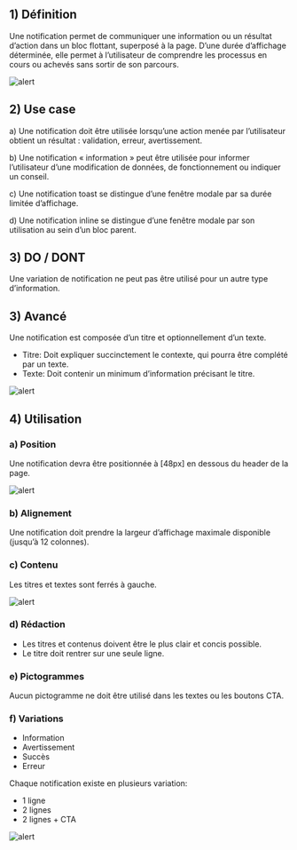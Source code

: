 ## 1) Définition

Une notification permet de communiquer une information ou un résultat d’action dans un bloc flottant, superposé à la page. D’une durée d’affichage déterminée, elle permet à l’utilisateur de comprendre les processus en cours ou achevés sans sortir de son parcours.

<p><img src="../../assets/images/alert/alert-01.jpg" alt="alert" class="tk-markdown__img-fullscreen" /></p>

## 2) Use case

a) Une notification doit être utilisée lorsqu’une action menée par l’utilisateur obtient un résultat : validation, erreur, avertissement.

b) Une notification « information » peut être utilisée pour informer l’utilisateur d’une modification de données, de fonctionnement ou indiquer un conseil.

c) Une notification toast se distingue d’une fenêtre modale par sa durée limitée d’affichage.

d) Une notification inline se distingue d’une fenêtre modale par son utilisation au sein d’un bloc parent.

## 3) DO / DONT

Une variation de notification ne peut pas être utilisé pour un autre type d’information.

## 3) Avancé

Une notification est composée d’un titre et optionnellement d’un texte.

- Titre: Doit expliquer succinctement le contexte, qui pourra être complété par un texte.
- Texte: Doit contenir un minimum d’information précisant le titre.

<p><img src="../../assets/images/alert/alert-02.jpg" alt="alert" class="tk-markdown__img-fullscreen" /></p>

## 4) Utilisation

### a) Position

Une notification devra être positionnée à [48px] en dessous du header de la page.

<p><img src="../../assets/images/alert/alert-03.jpg" alt="alert" class="tk-markdown__img-fullscreen" /></p>

### b) Alignement

Une notification doit prendre la largeur d’affichage maximale disponible (jusqu’à 12 colonnes).

### c) Contenu

Les titres et textes sont ferrés à gauche.

<p><img src="../../assets/images/alert/alert-04.jpg" alt="alert" class="tk-markdown__img-fullscreen" /></p>

### d) Rédaction

- Les titres et contenus doivent être le plus clair et concis possible.
- Le titre doit rentrer sur une seule ligne.

### e) Pictogrammes

Aucun pictogramme ne doit être utilisé dans les textes ou les boutons CTA.

### f) Variations

- Information
- Avertissement
- Succès
- Erreur

Chaque notification existe en plusieurs variation:

- 1 ligne
- 2 lignes
- 2 lignes + CTA

<p><img src="../../assets/images/alert/alert-05.jpg" alt="alert" class="tk-markdown__img-fullscreen" /></p>
